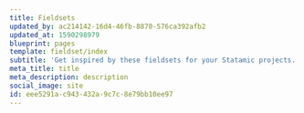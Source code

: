 ```yaml
---
title: Fieldsets
updated_by: ac214142-16d4-46fb-8870-576ca392afb2
updated_at: 1590298979
blueprint: pages
template: fieldset/index
subtitle: 'Get inspired by these fieldsets for your Statamic projects.'
meta_title: title
meta_description: description
social_image: site
id: eee5291a-c943-432a-9c7c-8e79bb10ee97
---
```

